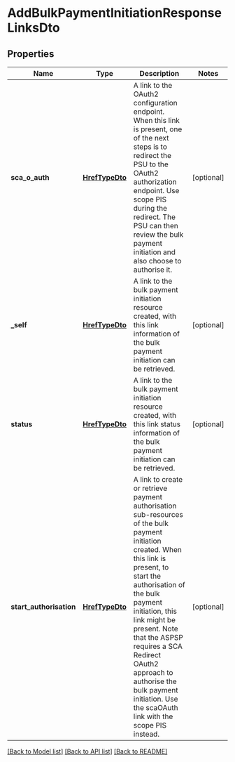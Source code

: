 # AddBulkPaymentInitiationResponseLinksDto

## Properties
Name | Type | Description | Notes
------------ | ------------- | ------------- | -------------
**sca_o_auth** | [**HrefTypeDto**](HrefTypeDto.md) | A link to the OAuth2 configuration endpoint. When this link is present, one of the next steps is to redirect the PSU to the OAuth2 authorization endpoint.  Use scope PIS during the redirect. The PSU can then review the bulk payment initiation and also choose to authorise it. | [optional] 
**_self** | [**HrefTypeDto**](HrefTypeDto.md) | A link to the bulk payment initiation resource created, with this link information of the bulk payment initiation can be retrieved. | [optional] 
**status** | [**HrefTypeDto**](HrefTypeDto.md) | A link to the bulk payment initiation resource created, with this link status information of the bulk payment initiation can be retrieved. | [optional] 
**start_authorisation** | [**HrefTypeDto**](HrefTypeDto.md) | A link to create or retrieve payment authorisation sub-resources of the bulk payment initiation created.  When this link is present, to start the authorisation of the bulk payment initiation, this link might be present.  Note that the ASPSP requires a SCA Redirect OAuth2 approach to authorise the bulk payment initiation.  Use the scaOAuth link with the scope PIS instead. | [optional] 

[[Back to Model list]](../README.md#documentation-for-models) [[Back to API list]](../README.md#documentation-for-api-endpoints) [[Back to README]](../README.md)


